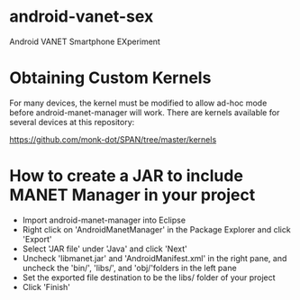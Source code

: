 android-vanet-sex
=====================

Android VANET Smartphone EXperiment

Obtaining Custom Kernels
========================
For many devices, the kernel must be modified to allow ad-hoc mode before android-manet-manager will work. There are 
kernels available for several devices at this repository:

https://github.com/monk-dot/SPAN/tree/master/kernels

How to create a JAR to include MANET Manager in your project
============================================================
- Import android-manet-manager into Eclipse
- Right click on 'AndroidManetManager' in the Package Explorer and click 'Export'
- Select 'JAR file' under 'Java' and click 'Next'
- Uncheck 'libmanet.jar' and 'AndroidManifest.xml' in the right pane, and uncheck the 'bin/', 'libs/', and 'obj/'folders in the left pane
- Set the exported file destination to be the libs/ folder of your project
- Click 'Finish'
